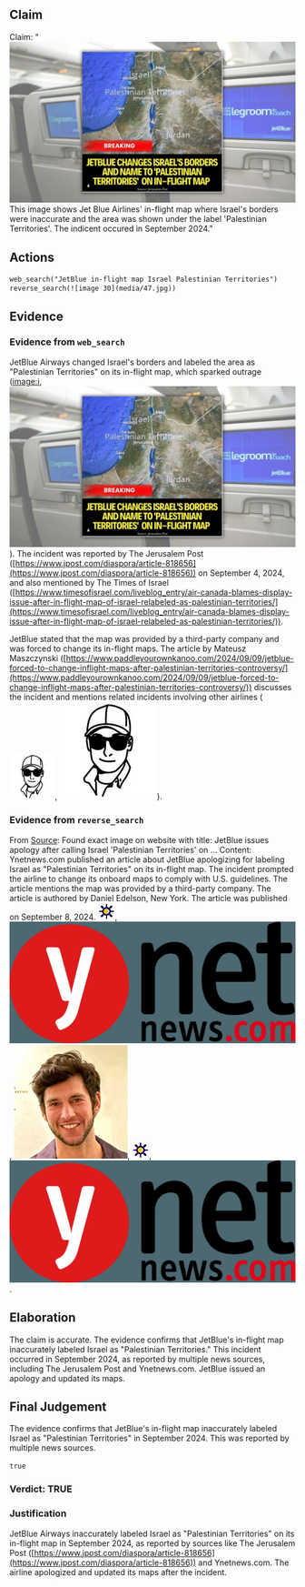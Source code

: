 ## Claim
Claim: "![image 30](media/47.jpg) This image shows Jet Blue Airlines' in-flight map where Israel's borders were inaccurate and the area was shown under the label 'Palestinian Territories'. The indicent occured in September 2024."

## Actions
```
web_search("JetBlue in-flight map Israel Palestinian Territories")
reverse_search(![image 30](media/47.jpg))
```

## Evidence
### Evidence from `web_search`
JetBlue Airways changed Israel's borders and labeled the area as "Palestinian Territories" on its in-flight map, which sparked outrage (<image:i>, ![image 30](media/47.jpg)). The incident was reported by The Jerusalem Post ([https://www.jpost.com/diaspora/article-818656](https://www.jpost.com/diaspora/article-818656)) on September 4, 2024, and also mentioned by The Times of Israel ([https://www.timesofisrael.com/liveblog_entry/air-canada-blames-display-issue-after-in-flight-map-of-israel-relabeled-as-palestinian-territories/](https://www.timesofisrael.com/liveblog_entry/air-canada-blames-display-issue-after-in-flight-map-of-israel-relabeled-as-palestinian-territories/)).

JetBlue stated that the map was provided by a third-party company and was forced to change its in-flight maps. The article by Mateusz Maszczynski ([https://www.paddleyourownkanoo.com/2024/09/09/jetblue-forced-to-change-inflight-maps-after-palestinian-territories-controversy/](https://www.paddleyourownkanoo.com/2024/09/09/jetblue-forced-to-change-inflight-maps-after-palestinian-territories-controversy/)) discusses the incident and mentions related incidents involving other airlines (![image 5309](media/2025-08-23_01-35-1755912904-325489.jpg), ![image 5310](media/2025-08-23_01-35-1755912906-783116.jpg)).


### Evidence from `reverse_search`
From [Source](https://www.ynetnews.com/travel/article/bjgp0065hc): Found exact image on website with title: JetBlue issues apology after calling Israel 'Palestinian Territories' on ...
Content: Ynetnews.com published an article about JetBlue apologizing for labeling Israel as "Palestinian Territories" on its in-flight map. The incident prompted the airline to change its onboard maps to comply with U.S. guidelines. The article mentions the map was provided by a third-party company. The article is authored by Daniel Edelson, New York. The article was published on September 8, 2024. ![image 4073](media/2025-08-23_00-46-1755909973-218772.jpg), ![image 4074](media/2025-08-23_00-46-1755909973-538981.jpg), ![image 4087](media/2025-08-23_00-46-1755909985-016690.jpg), ![image 4073](media/2025-08-23_00-46-1755909973-218772.jpg), ![image 4074](media/2025-08-23_00-46-1755909973-538981.jpg).


## Elaboration
The claim is accurate. The evidence confirms that JetBlue's in-flight map inaccurately labeled Israel as "Palestinian Territories." This incident occurred in September 2024, as reported by multiple news sources, including The Jerusalem Post and Ynetnews.com. JetBlue issued an apology and updated its maps.


## Final Judgement
The evidence confirms that JetBlue's in-flight map inaccurately labeled Israel as "Palestinian Territories" in September 2024. This was reported by multiple news sources.

`true`

### Verdict: TRUE

### Justification
JetBlue Airways inaccurately labeled Israel as "Palestinian Territories" on its in-flight map in September 2024, as reported by sources like The Jerusalem Post ([https://www.jpost.com/diaspora/article-818656](https://www.jpost.com/diaspora/article-818656)) and Ynetnews.com. The airline apologized and updated its maps after the incident.

